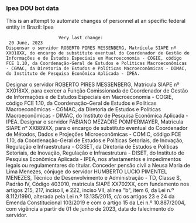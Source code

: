  ### Ipea DOU bot data
 This is an attempt to automate changes of personnel at an specific federal entity in Brazil: Ipea
 
                        Very last change: 
 	 20 June, 2023
	Dispensar o servidor ROBERTO PIRES MESSENBERG, Matrícula SIAPE nº XX018XX, do encargo de substituto eventual do Coordenador de Gestão de Informações e de Estudos Especiais em Macroeconomia - COGIE, código FCE 1.10, da Coordenação-Geral de Estudos e Políticas Macroeconômicas - CGMAC, da Diretoria de Estudos e Políticas Macroeconômicas - DIMAC, do Instituto de Pesquisa Econômica Aplicada - IPEA.
Designar o servidor ROBERTO PIRES MESSENBERG, Matrícula SIAPE nº XX018XX, para exercer a Função Comissionada de Coordenador de Gestão de Informações e de Estudos Especiais em Macroeconomia - COGIE, código FCE 1.10, da Coordenação-Geral de Estudos e Políticas Macroeconômicas - CGMAC, da Diretoria de Estudos e Políticas Macroeconômicas - DIMAC, do Instituto de Pesquisa Econômica Aplicada - IPEA.
Designar o servidor FABIANO MEZADRE POMPERMAYER, Matrícula SIAPE n° XX889XX, para o encargo de substituto eventual do Coordenador de Métodos, Dados e Projeções Microeconômicas - COMIC, código FCE 1.10, da Coordenação-Geral de Estudos e Políticas Setoriais, de Inovação, Regulação e Infraestrutura - CGSET, da Diretoria de Estudos e Políticas Setoriais, de Inovação, Regulação e Infraestrutura - DISET, do Instituto de Pesquisa Econômica Aplicada - IPEA, nos afastamentos e impedimentos legais ou regulamentares do titular.
Conceder pensão civil a Neusa Maria de Lima Menezes, cônjuge do servidor HUMBERTO LUCIO PIMENTEL MENEZES, Técnico de Desenvolvimento e Administração - TD, Classe S, Padrão IV, Código 403010, matrícula SIAPE XX702XX, com fundamento nos artigos 215, 217, inciso I, e 222, inciso VII, alínea "b", item 6, da Lei n.º 8.112/1990, alterada pela Lei n.º 13.135/2015, c/c os artigos 23 e 24 da Emenda Constitucional 103/2019 e com o artigo 15 da Lei n.º 10.887/2004, com vigência a partir de 01 de junho de 2023, data do falecimento do servidor.
